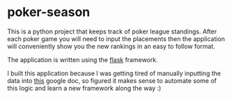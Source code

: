 # poker-season

This is a python project that keeps track of poker league standings. After each poker game you will need to input the placements then the application will conveniently show you the new rankings in an easy to follow format. 

The application is written using the [flask](https://flask.palletsprojects.com/en/1.1.x/) framework. 

I built this application because I was getting tired of manually inputting the data into [this](https://docs.google.com/document/d/1Vh8fERVPAjj6y-kj2SFlZOX3nG0YDcu7txqQmDU_SBM/edit) google doc, so figured it makes sense to automate some of this logic and learn a new framework along the way :)

